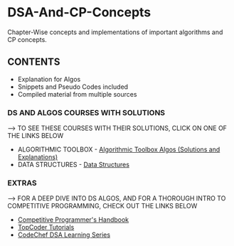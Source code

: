 # DSA-And-CP-Concepts

Chapter-Wise concepts and implementations of important algorithms and CP concepts.

## CONTENTS

* Explanation for Algos
* Snippets and Pseudo Codes included
* Compiled material from multiple sources

### DS AND ALGOS COURSES WITH SOLUTIONS

--> TO SEE THESE COURSES WITH THEIR SOLUTIONS, CLICK ON ONE OF THE LINKS BELOW

* ALGORITHMIC TOOLBOX - [Algorithmic Toolbox Algos (Solutions and Explanations)](https://github.com/devgoel186/Algorithmic_Toolbox_Algos)
* DATA STRUCTURES - [Data Structures](https://github.com/devgoel186/Data_Structures)

### EXTRAS

--> FOR A DEEP DIVE INTO DS ALGOS, AND FOR A THOROUGH INTRO TO COMPETITIVE PROGRAMMING, CHECK OUT THE LINKS BELOW

* [Competitive Programmer's Handbook](https://cses.fi/book/book.pdf)
* [TopCoder Tutorials](https://www.topcoder.com/community/competitive-programming/tutorials/)
* [CodeChef DSA Learning Series](https://www.codechef.com/LEARNDSA?order=desc&sortBy=successful_submissions)
